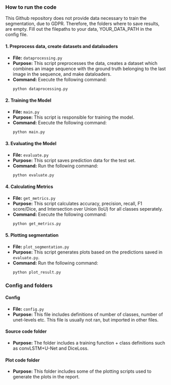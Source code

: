 ### How to run the code
This Github repository does not provide data necessary to train the segmentation, due to GDPR.
Therefore, the folders where to save results, are empty. 
Fill out the filepaths to your data, YOUR_DATA_PATH in the config file.


#### 1. Preprocess data, create datasets and dataloaders

   - **File:** `dataprocessing.py`
   - **Purpose:** This script preprocesses the data, creates a dataset which combines an image sequence with the 
ground truth belonging to the last image in the sequence, and make dataloaders. 
   - **Command:** Execute the following command:
     ```bash
     python dataprocessing.py

#### 2. Training the Model

   - **File:** `main.py`
   - **Purpose:** This script is responsible for training the model.
   - **Command:** Execute the following command:
     ```bash
     python main.py
     ```

#### 3. Evaluating the Model

   - **File:** `evaluate.py`
   - **Purpose:** This script saves prediction data for the test set.
   - **Command:** Run the following command:
     ```bash
     python evaluate.py
     ```

#### 4. Calculating Metrics

   - **File:** `get_metrics.py`
   - **Purpose:** This script calculates accuracy, precision, recall, F1 score/Dice, and Intersection over Union (IoU) for all classes seperately.
   - **Command:** Execute the following command:
     ```bash
     python get_metrics.py
     ```

#### 5. Plotting segmentation

   - **File:** `plot_segmentation.py`
   - **Purpose:** This script generates plots based on the predictions saved in `evaluate.py`.
   - **Command:** Run the following command:
     ```bash
     python plot_result.py
     ```
### Config and folders 

#### Config

   - **File:** `config.py`
   - **Purpose:** This file includes definitions of number of classes, number of unet-levels etc. This file is usually not ran, but imported in other files.

#### Source code folder

- **Purpose:** The folder includes a training function + class definitions such as convLSTM+U-Net and DiceLoss. 

#### Plot code folder

   - **Purpose:** This folder includes some of the plotting scripts used to generate the plots in the report.
